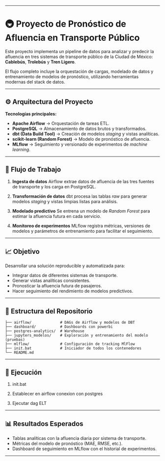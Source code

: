 
---

# 🚇 Proyecto de Pronóstico de Afluencia en Transporte Público

Este proyecto implementa un pipeline de datos para analizar y predecir la afluencia en tres sistemas de transporte público de la Ciudad de México: **Cablebús**, **Trolebús** y **Tren Ligero**.

El flujo completo incluye la orquestación de cargas, modelado de datos y entrenamiento de modelos de pronóstico, utilizando herramientas modernas del stack de datos.

---

## ⚙️ Arquitectura del Proyecto

**Tecnologías principales:**

* **Apache Airflow** → Orquestación de tareas ETL.
* **PostgreSQL** → Almacenamiento de datos brutos y transformados.
* **dbt (Data Build Tool)** → Creación de modelos *staging* y vistas analíticas.
* **scikit-learn (Random Forest)** → Modelo de pronóstico de afluencia.
* **MLflow** → Seguimiento y versionado de experimentos de *machine learning*.

---

## 🧩 Flujo de Trabajo

1. **Ingesta de datos**
   Airflow extrae datos de afluencia de las tres fuentes de transporte y los carga en PostgreSQL.

2. **Transformación de datos**
   dbt procesa las tablas *raw* para generar modelos *staging* y vistas limpias listas para análisis.

3. **Modelado predictivo**
   Se entrena un modelo de *Random Forest* para estimar la afluencia futura en cada servicio.

4. **Monitoreo de experimentos**
   MLflow registra métricas, versiones de modelos y parámetros de entrenamiento para facilitar el seguimiento.

---

## 📈 Objetivo

Desarrollar una solución reproducible y automatizada para:

* Integrar datos de diferentes sistemas de transporte.
* Generar vistas analíticas consistentes.
* Pronosticar la afluencia futura de pasajeros.
* Hacer seguimiento del rendimiento de modelos predictivos.

---

## 🧠 Estructura del Repositorio

```
├── airflow/             # DAGs de Airflow y modelos de DBT
├── dashboard/           # Dashboards con powerbi  
├── postgres-analytics/  # Warehouse
├── jupyters_modelos/    # Exploración y entrenamiento del modelo (pruebas)  
├── mlflow/              # Configuración de tracking MlFlow
├── init.bat             # Iniciador de todos los contenedores
└── README.md
```

---

## 🚀 Ejecución

1. init.bat

2. Establecer en airflow conexion con postgres

3. Ejecutar dag ELT

---

## 📊 Resultados Esperados

* Tablas analíticas con la afluencia diaria por sistema de transporte.
* Métricas del modelo de pronóstico (MAE, RMSE, etc.).
* Dashboard de seguimiento en MLflow con el historial de experimentos.

---